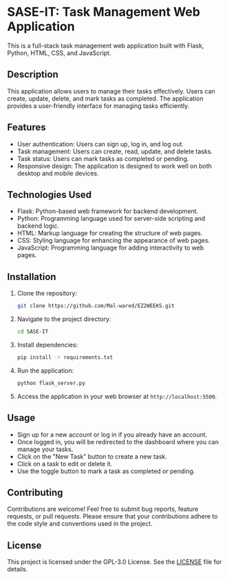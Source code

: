 # SASE-IT: Task Management Web Application

This is a full-stack task management web application built with Flask, Python, HTML, CSS, and JavaScript.

## Description

This application allows users to manage their tasks effectively. Users can create, update, delete, and mark tasks as completed. The application provides a user-friendly interface for managing tasks efficiently.

## Features

- User authentication: Users can sign up, log in, and log out.
- Task management: Users can create, read, update, and delete tasks.
- Task status: Users can mark tasks as completed or pending.
- Responsive design: The application is designed to work well on both desktop and mobile devices.

## Technologies Used

- Flask: Python-based web framework for backend development.
- Python: Programming language used for server-side scripting and backend logic.
- HTML: Markup language for creating the structure of web pages.
- CSS: Styling language for enhancing the appearance of web pages.
- JavaScript: Programming language for adding interactivity to web pages.

## Installation

1. Clone the repository:

   ```bash
   git clone https://github.com/Mal-wared/EZ2WEEKS.git
   ```

2. Navigate to the project directory:

   ```bash
   cd SASE-IT
   ```

3. Install dependencies:

   ```bash
   pip install -r requirements.txt
   ```

4. Run the application:

   ```bash
   python flask_server.py
   ```

5. Access the application in your web browser at `http://localhost:5500`.

## Usage

- Sign up for a new account or log in if you already have an account.
- Once logged in, you will be redirected to the dashboard where you can manage your tasks.
- Click on the "New Task" button to create a new task.
- Click on a task to edit or delete it.
- Use the toggle button to mark a task as completed or pending.

## Contributing

Contributions are welcome! Feel free to submit bug reports, feature requests, or pull requests. Please ensure that your contributions adhere to the code style and conventions used in the project.

## License

This project is licensed under the GPL-3.0 License. See the [LICENSE](LICENSE) file for details.

